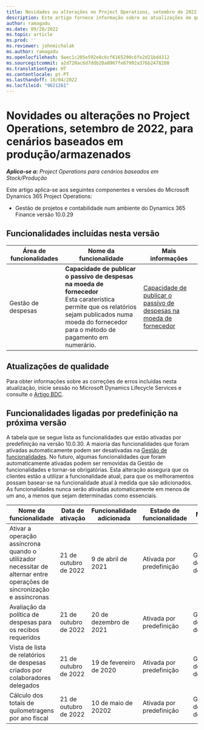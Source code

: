 ```yaml
---
title: Novidades ou alterações no Project Operations, setembro de 2022, para cenários baseados em produção/armazenados
description: Este artigo fornece informação sobre as atualizações de qualidade que estão disponíveis na versão de setembro de 2022 do Microsoft Dynamics 365 Project Operations para cenários baseados em stock/de produção.
author: ramagadu
ms.date: 09/28/2022
ms.topic: article
ms.prod: ''
ms.reviewer: johnmichalak
ms.author: ramagadu
ms.openlocfilehash: 9aec1c205e592e8c6cf6165290c6fe2d21bd4312
ms.sourcegitcommit: a2d720ac6d7ddb20a0967fe87992a376b2478208
ms.translationtype: HT
ms.contentlocale: pt-PT
ms.lasthandoff: 10/04/2022
ms.locfileid: "9621261"
---
```

# <a name="whats-new-or-changed-in-project-operations-september-2022-for-stockedproduction-based-scenarios"></a>Novidades ou alterações no Project Operations, setembro de 2022, para cenários baseados em produção/armazenados

_**Aplica-se a:** Project Operations para cenários baseados em Stock/Produção_

Este artigo aplica-se aos seguintes componentes e versões do Microsoft Dynamics 365 Project Operations:

- Gestão de projetos e contabilidade num ambiente do Dynamics 365 Finance versão 10.0.29

## <a name="features-included-in-this-release"></a>Funcionalidades incluídas nesta versão

| Área de funcionalidades | Nome da funcionalidade | Mais informações |
| --- | --- | --- |
| Gestão de despesas | **Capacidade de publicar o passivo de despesas na moeda de fornecedor**<br>Esta caraterística permite que os relatórios sejam publicados numa moeda do fornecedor para o método de pagamento em numerário. | [Capacidade de publicar o passivo de despesas na moeda de fornecedor](/dynamics365/project-operations/expense/posting-expense-reports#enable-the-ability-to-post-expense-liability-in-vendor-currency-for-cash-payment-method-feature) |

## <a name="quality-updates"></a>Atualizações de qualidade

Para obter informações sobre as correções de erros incluídas nesta atualização, inicie sessão no Microsoft Dynamics Lifecycle Services e consulte o [Artigo BDC](https://fix.lcs.dynamics.com/Issue/Details?bugId=726559).

## <a name="features-turned-on-by-default-in-upcoming-release"></a>Funcionalidades ligadas por predefinição na próxima versão

A tabela que se segue lista as funcionalidades que estão ativadas por predefinição na versão 10.0.30. A maioria das funcionalidades que foram ativadas automaticamente podem ser desativadas na [Gestão de funcionalidades](/dynamics365/fin-ops-core/fin-ops/get-started/feature-management/feature-management-overview). No futuro, algumas funcionalidades que foram automaticamente ativadas podem ser removidas da Gestão de funcionalidades e tornar-se obrigatórias. Esta alteração assegura que os clientes estão a utilizar a funcionalidade atual, para que os melhoramentos possam basear-se na funcionalidade atual à medida que são adicionados. As funcionalidades nunca serão ativadas automaticamente em menos de um ano, a menos que sejam determinadas como essenciais.

| Nome da funcionalidade | Data de ativação | Funcionalidade adicionada | Estado de funcionalidade | Módulo |
| --- | --- | --- |--- |--- |
| Ativar a operação assíncrona quando o utilizador necessitar de alternar entre operações de sincronização e assíncronas | 21 de outubro de 2022 | 9 de abril de 2021 | Ativada por predefinição | Gestão de despesas |
| Avaliação da política de despesas para os recibos requeridos | 21 de outubro de 2022 | 20 de dezembro de 2021 | Ativada por predefinição | Gestão de despesas |
| Vista de lista de relatórios de despesas criados por colaboradores delegados | 21 de outubro de 2022 | 19 de fevereiro de 2020 | Ativada por predefinição | Gestão de despesas |
| Cálculo dos totais de quilometragens por ano fiscal | 21 de outubro de 2022 | 10 de maio de 20202 | Ativada por predefinição | Gestão de despesas |
